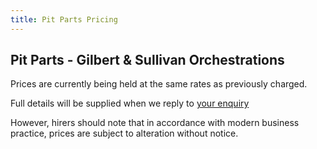 ```yaml
---
title: Pit Parts Pricing
---
```


## Pit Parts - Gilbert & Sullivan Orchestrations

Prices are currently being held at the same rates as previously charged.

Full details will be supplied when we reply to [your enquiry](mailto:enquiries@gspitparts.com)

However, hirers should note that in accordance with modern business practice, prices are subject to alteration without notice.